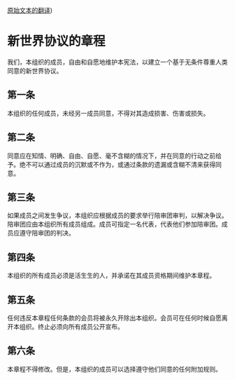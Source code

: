[原始文本的翻译](./CONSTITUTION.md))

# 新世界协议的章程

我们，本组织的成员，自由和自愿地维护本宪法，以建立一个基于无条件尊重人类同意的新世界协议。

## 第一条

本组织的任何成员，未经另一成员同意，不得对其造成损害、伤害或损失。

## 第二条

同意应在知情、明确、自由、自愿、毫不含糊的情况下，并在同意的行动之前给予。绝不可以通过成员的沉默或不作为，或通过条款的遗漏或含糊不清来获得同意。

## 第三条

如果成员之间发生争议，本组织应根据成员的要求举行陪审团审判，以解决争议。陪审团应由本组织所有成员组成。成员可指定一名代表，代表他们参加陪审团。成员应遵守陪审团的判决。

## 第四条

本组织的所有成员必须是活生生的人，并承诺在其成员资格期间维护本章程。

## 第五条

任何违反本章程任何条款的会员将被永久开除出本组织。会员可在任何时候自愿离开本组织。终止必须向所有成员公开宣布。

## 第六条

本章程不得修改。但是，本组织的成员可以选择遵守他们同意的任何附加规则。